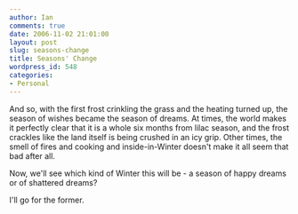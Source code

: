 ```yaml
---
author: Ian
comments: true
date: 2006-11-02 21:01:00
layout: post
slug: seasons-change
title: Seasons' Change
wordpress_id: 548
categories:
- Personal
---
```


And so, with the first frost crinkling the grass and the heating turned up, the season of wishes became the season of dreams.  At times, the world makes it perfectly clear that it is a whole six months from lilac season, and the frost crackles like the land itself is being crushed in an icy grip.  Other times, the smell of fires and cooking and inside-in-Winter doesn't make it all seem that bad after all.  

Now, we'll see which kind of Winter this will be - a season of happy dreams or of shattered dreams?  

I'll go for the former.
